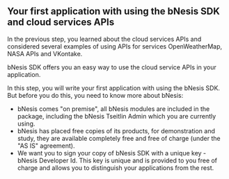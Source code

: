 ## **Your first application with using the bNesis SDK and cloud services APIs** 
In the previous step, you learned about the cloud services APIs and considered several examples of using APIs for services OpenWeatherMap, NASA APIs and VKontake.

bNesis SDK offers you an easy way to use the cloud service APIs in your application.

In this step, you will write your first application with using the bNesis SDK. But before you do this, you need to know more about bNesis:
- bNesis comes "on premise", all bNesis modules are included in the package, including the bNesis Tseitlin Admin which you are currently using.
- bNesis has placed free copies of its products, for demonstration and study, they are available completely free and free of charge (under the "AS IS" agreement).
- We want you to sign your copy of bNesis SDK with a unique key - bNesis Developer Id. This key is unique and is provided to you free of charge and allows you to distinguish your applications from the rest.
